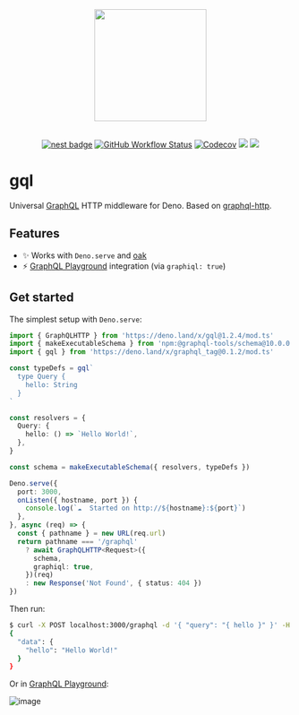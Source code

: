 <div align="center">
  <img src="https://raw.githubusercontent.com/deno-libs/gql/master/logo.png" width="200px" />
  <br /><br />

[![nest badge][nest-badge]](https://nest.land/package/gql)
[![GitHub Workflow Status][gh-actions-img]][github-actions]
[![Codecov][cov-badge]][cov] [![][docs-badge]][docs]
[![][code-quality-img]][code-quality]

</div>

# gql

Universal [GraphQL](https://www.graphql.com/) HTTP middleware for Deno. Based on
[graphql-http](https://github.com/graphql/graphql-http).

## Features

- ✨ Works with `Deno.serve` and [oak](https://github.com/oakserver/oak)
- ⚡
  [GraphQL Playground](https://github.com/graphql/graphql-playground/tree/master/packages/graphql-playground-html)
  integration (via `graphiql: true`)

## Get started

The simplest setup with `Deno.serve`:

```ts
import { GraphQLHTTP } from 'https://deno.land/x/gql@1.2.4/mod.ts'
import { makeExecutableSchema } from 'npm:@graphql-tools/schema@10.0.0'
import { gql } from 'https://deno.land/x/graphql_tag@0.1.2/mod.ts'

const typeDefs = gql`
  type Query {
    hello: String
  }
`

const resolvers = {
  Query: {
    hello: () => `Hello World!`,
  },
}

const schema = makeExecutableSchema({ resolvers, typeDefs })

Deno.serve({
  port: 3000,
  onListen({ hostname, port }) {
    console.log(`☁  Started on http://${hostname}:${port}`)
  },
}, async (req) => {
  const { pathname } = new URL(req.url)
  return pathname === '/graphql'
    ? await GraphQLHTTP<Request>({
      schema,
      graphiql: true,
    })(req)
    : new Response('Not Found', { status: 404 })
})
```

Then run:

```sh
$ curl -X POST localhost:3000/graphql -d '{ "query": "{ hello }" }' -H "Content-Type: application/json"
{
  "data": {
    "hello": "Hello World!"
  }
}
```

Or in [GraphQL Playground](https://localhost:3000/graphql):

![image](https://user-images.githubusercontent.com/35937217/112218821-4133c800-8c35-11eb-984a-5c21fa71c229.png)

[docs-badge]: https://img.shields.io/github/v/release/deno-libs/gql?label=Docs&logo=deno&style=for-the-badge&color=DD3FAA
[docs]: https://doc.deno.land/https/deno.land/x/gql/mod.ts
[gh-actions-img]: https://img.shields.io/github/actions/workflow/status/deno-libs/gql/main.yml?branch=master&style=for-the-badge&logo=github&label=&color=DD3FAA&
[github-actions]: https://github.com/deno-libs/gql/actions
[cov]: https://coveralls.io/github/deno-libs/gql
[cov-badge]: https://img.shields.io/coveralls/github/deno-libs/gql?style=for-the-badge&color=DD3FAA
[nest-badge]: https://img.shields.io/badge/publushed%20on-nest.land-DD3FAA?style=for-the-badge
[code-quality-img]: https://img.shields.io/codefactor/grade/github/deno-libs/gql?style=for-the-badge&color=DD3FAA
[code-quality]: https://www.codefactor.io/repository/github/deno-libs/gql
